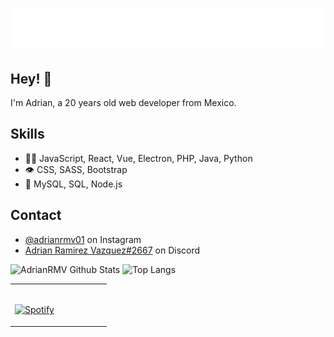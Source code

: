 <h1 align="center">
  <img src="https://raw.githubusercontent.com/AdrianRMV/AdrianRMV/master/name.svg" alt="Adrian Ramirez" />
</h1>

## Hey! 👋
I'm Adrian, a 20 years old web developer from Mexico.


## Skills
- 👨‍💻 JavaScript, React, Vue, Electron, PHP, Java, Python
- 👁️ CSS, SASS, Bootstrap
- 💽 MySQL, SQL, Node.js

## Contact
- [@adrianrmv01](https://www.instagram.com/adrianrmv01/) on Instagram
- [Adrian Ramirez Vazquez#2667](./) on Discord

![AdrianRMV Github Stats](https://github-readme-stats.vercel.app/api?username=AdrianRMV&count_private=true&show_icons=true&include_all_commits=true)
![Top Langs](https://github-readme-stats.vercel.app/api/top-langs/?username=AdrianRMV&hide=TeX&layout=compact)

<table width="100%"> 
  <tr>
  <td width="50%">

&nbsp; <br> [![Spotify](https://novatorem.vercel.app/api/spotify?background_color=0d1117&border_color=ffffff)](https://open.spotify.com/user/thelawx1)

  </td>
</table>
